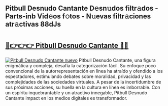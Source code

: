 ## Pitbull Desnudo Cantante D𝚎sn𝚞dos filtr𝚊dos - Parts-inb Vid𝚎os f𝚘tos - N𝚞evas filtr𝚊ciones atr𝚊ctivas 88dJs

# <h2><a href="http://mb9inx.tromn.icu/?c=Pitbull+Desnudo+Cantante">🔗👉👉👉 Pitbull Desnudo Cantante 🔗🔗</a></h2>

[![Pitbull Desnudo Cantante nuevo](https://i.imgur.com/pEAQMta.gif)](http://mb9inx.tromn.icu/?c=Pitbull+Desnudo+Cantante)
Pitbull Desnudo Cantante, una figura enigmática y compleja, desafía la categorización fácil. Su enfoque poco convencional de la autorrepresentación en línea ha atraído y ofendido a los espectadores, estimulando debates sobre moralidad, privacidad y las complejidades de las sociedades virtuales. A pesar de la incertidumbre de sus próximas acciones, su huella en la cultura en línea es imborrable. Con un espíritu inquebrantable y un atractivo innegable, Pitbull Desnudo Cantante impact en los medios digitales es transformador.
